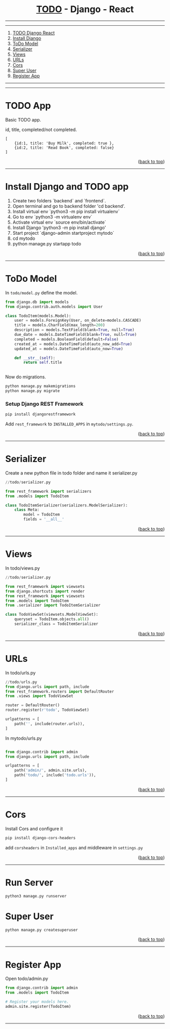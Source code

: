 <a name="readme-top"></a>


<div align="center">
<!-- Title: -->
<h1><a href="https://github.com/skthati/TODO_Django_React.git">TODO</a> - Django - React </h1>
</div>

<!-- Table of contents -->
<hr>
<hr>
<ol>
    <li><a href="#todo-django">TODO Django React</a></li>
    <li><a href="#install-django">Install Django </a></li>
    <li><a href="#todo-model">ToDo Model </a></li>
    <li><a href="#serializer">Serializer </a></li> 
    <li><a href="#views">Views </a></li>
    <li><a href="#urls">URLs </a></li> 
    <li><a href="#cors">Cors </a></li> 
    <li><a href="#super-user">Super User </a></li>
    <li><a href="#register-app">Register App </a></li>

</ol>
<hr>
<hr>

# TODO App<a name="todo-django"></a>
 Basic TODO app.

 id, title, completed/not completed.

```React
[
    {id:1, title: 'Buy Milk', completed: true },
    {id:2, title: 'Read Book', completed: false}
]

```

<p align="right">(<a href="#readme-top">back to top</a>)</p>
<hr>  

# Install Django and TODO app<a name="install-django"></a>

<ol>
    <li>Create two folders `backend` and `frontend`. </li>
    <li>Open terminal and go to backend folder 'cd backend'. </li>
    <li>Install virtual env `python3 -m pip install virtualenv` </li>
    <li>Go to env `python3 -m virtualenv env`</li>
    <li>Activate virtual env `source env/bin/activate`</li>
    <li>Install Django 'python3 -m pip install django'</li>
    <li>Start project `django-admin startproject mytodo`</li>
    <li>cd mytodo</li>
    <li>python manage.py startapp todo</li>


</ol>

<p align="right">(<a href="#readme-top">back to top</a>)</p>
<hr>  

# ToDo Model<a name="todo-model"></a>

In `todo/model.py` define the model.
```Python
from django.db import models
from django.contrib.auth.models import User

class TodoItem(models.Model):
    user = models.ForeignKey(User, on_delete=models.CASCADE)
    title = models.CharField(max_length=200)
    description = models.TextField(blank=True, null=True)
    due_date = models.DateTimeField(blank=True, null=True)
    completed = models.BooleanField(default=False)
    created_at = models.DateTimeField(auto_now_add=True)
    updated_at = models.DateTimeField(auto_now=True)

    def __str__(self):
        return self.title
    

```

Now do migrations.

```bash
python manage.py makemigrations
python manage.py migrate
```

### Setup Django REST Framework

```bash
pip install djangorestframework
```
Add `rest_framework` to `INSTALLED_APPS` in `mytodo/settings.py`.

<p align="right">(<a href="#readme-top">back to top</a>)</p>
<hr>  


# Serializer<a name="serializer"></a>

Create a new python file in todo folder and name it serializer.py

```Python
//todo/serializer.py

from rest_framework import serializers
from .models import TodoItem

class TodoItemSerializer(serializers.ModelSerializer):
    class Meta:
        model = TodoItem
        fields = '__all__'

```


<p align="right">(<a href="#readme-top">back to top</a>)</p>
<hr>  

# Views<a name="views"></a>

In todo/views.py

```Python
//todo/serializer.py

from rest_framework import viewsets
from django.shortcuts import render
from rest_framework import viewsets
from .models import TodoItem
from .serializer import TodoItemSerializer

class TodoViewSet(viewsets.ModelViewSet):
    queryset = TodoItem.objects.all()
    serializer_class = TodoItemSerializer

```


<p align="right">(<a href="#readme-top">back to top</a>)</p>
<hr>  

# URLs<a name="urls"></a>

In todo/urls.py

```Python
//todo/urls.py
from django.urls import path, include
from rest_framework.routers import DefaultRouter
from .views import TodoViewSet

router = DefaultRouter()
router.register(r'todo', TodoViewSet)

urlpatterns = [
    path('', include(router.urls)),
]


```

In mytodo/urls.py

```Python

from django.contrib import admin
from django.urls import path, include

urlpatterns = [
    path('admin/', admin.site.urls),
    path('todo/', include('todo.urls')),
]

```


<p align="right">(<a href="#readme-top">back to top</a>)</p>
<hr>  


# Cors<a name="cors"></a>

Install Cors and configure it

```bash
pip install django-cors-headers
```

add `corsheaders` in `Installed_apps` and middleware in `settings.py`



<p align="right">(<a href="#readme-top">back to top</a>)</p>
<hr>  

# Run Server 

```bash
python3 manage.py runserver
```

# Super User<a name="super-user"></a>

```bash
python manage.py createsuperuser
```


<p align="right">(<a href="#readme-top">back to top</a>)</p>
<hr>  

# Register App<a name="registerapp"></a>

Open todo/admin.py

```Python
from django.contrib import admin
from .models import TodoItem

# Register your models here.
admin.site.register(TodoItem)
```


<p align="right">(<a href="#readme-top">back to top</a>)</p>
<hr>  
